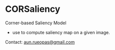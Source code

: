 # CORSaliency
Corner-based Saliency Model
- use to compute saliency map on a given image.

Contact: aun.rueopas@gmail.com
